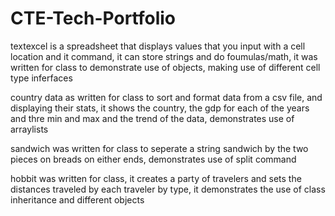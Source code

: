 # CTE-Tech-Portfolio

textexcel is a spreadsheet that displays values that you input with a cell location and it command, it can store strings and do foumulas/math, it was written for class to demonstrate use of objects, making use of different cell type inferfaces  

country data as written for class to sort and format data from a csv file, and displaying their stats, it shows the country, the gdp for each of the years and thre min and max and the trend of the data, demonstrates use of arraylists 

sandwich was written for class to seperate a string sandwich by the two pieces on breads on either ends, demonstrates use of split command 

hobbit was written for class, it creates a party of travelers and sets the distances traveled by each traveler by type, it demonstrates the use of class inheritance and different objects
